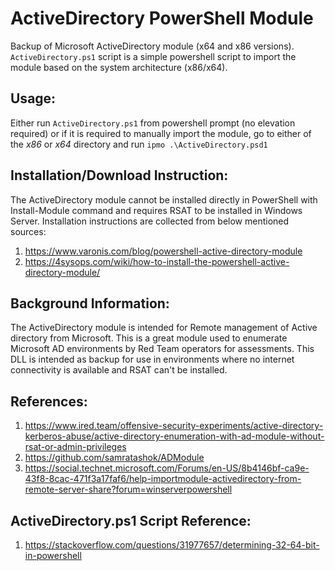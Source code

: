 # ActiveDirectory PowerShell Module
Backup of Microsoft ActiveDirectory module (x64 and x86 versions).
`ActiveDirectory.ps1` script is a simple powershell script to import the module based on the system architecture (x86/x64).

## Usage:
Either run `ActiveDirectory.ps1` from powershell prompt (no elevation required) or if it is required to manually import the module, go to either of the *x86* or *x64* directory and run `ipmo .\ActiveDirectory.psd1` 

## Installation/Download Instruction:
The ActiveDirectory module cannot be installed directly in PowerShell with Install-Module command and requires RSAT to be installed in Windows Server. Installation instructions are collected from below mentioned sources:
1. https://www.varonis.com/blog/powershell-active-directory-module
2. https://4sysops.com/wiki/how-to-install-the-powershell-active-directory-module/

## Background Information:
The ActiveDirectory module is intended for Remote management of Active directory from Microsoft. This is a great module used to enumerate Microsoft AD environments by Red Team operators for assessments. This DLL is intended as backup for use in environments where no internet connectivity is available and RSAT can't be installed.  

## References:
1. https://www.ired.team/offensive-security-experiments/active-directory-kerberos-abuse/active-directory-enumeration-with-ad-module-without-rsat-or-admin-privileges
2. https://github.com/samratashok/ADModule
3. https://social.technet.microsoft.com/Forums/en-US/8b4146bf-ca9e-43f8-8cac-471f3a17faf6/help-importmodule-activedirectory-from-remote-server-share?forum=winserverpowershell

## ActiveDirectory.ps1 Script Reference:
1. https://stackoverflow.com/questions/31977657/determining-32-64-bit-in-powershell